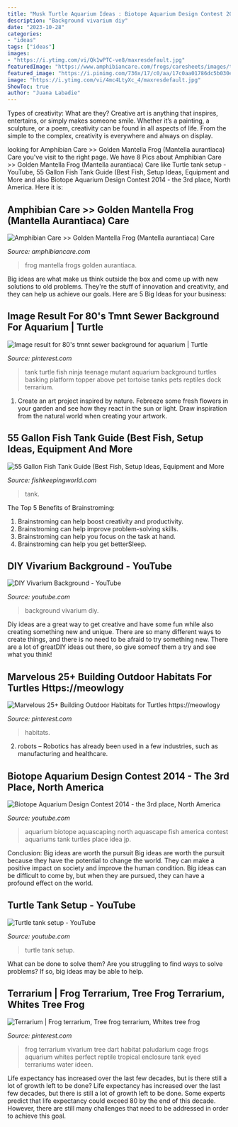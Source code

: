 ```yaml
---
title: "Musk Turtle Aquarium Ideas : Biotope Aquarium Design Contest 2014"
description: "Background vivarium diy"
date: "2023-10-28"
categories:
- "ideas"
tags: ["ideas"]
images:
- "https://i.ytimg.com/vi/Qk1wPTC-ve8/maxresdefault.jpg"
featuredImage: "https://www.amphibiancare.com/frogs/caresheets/images/terrarium03.jpg"
featured_image: "https://i.pinimg.com/736x/17/c0/aa/17c0aa01786dc5b030e3ebe7f05043e8--paludarium-vivarium.jpg"
image: "https://i.ytimg.com/vi/4mc4LtyXc_4/maxresdefault.jpg"
ShowToc: true
author: "Juana Labadie"
---
```



Types of creativity: What are they?
Creative art is anything that inspires, entertains, or simply makes someone smile. Whether it’s a painting, a sculpture, or a poem, creativity can be found in all aspects of life. From the simple to the complex, creativity is everywhere and always on display.

	

		
looking for Amphibian Care &gt;&gt; Golden Mantella Frog (Mantella aurantiaca) Care you've visit to the right page. We have 8 Pics about Amphibian Care &gt;&gt; Golden Mantella Frog (Mantella aurantiaca) Care like Turtle tank setup - YouTube, 55 Gallon Fish Tank Guide (Best Fish, Setup Ideas, Equipment and More and also Biotope Aquarium Design Contest 2014 - the 3rd place, North America. Here it is:
		
    
## Amphibian Care &gt;&gt; Golden Mantella Frog (Mantella Aurantiaca) Care

<img loading=lazy src="https://www.amphibiancare.com/frogs/caresheets/images/terrarium03.jpg" onerror="this.onerror=null;this.src='https://tse4.mm.bing.net/th?id=OIP.VQdkD6rerakNN7GweBkIMwHaFj&amp;pid=15.1';" alt="Amphibian Care &gt;&gt; Golden Mantella Frog (Mantella aurantiaca) Care">

_Source: amphibiancare.com_

>frog mantella frogs golden aurantiaca. 

	

Big ideas are what make us think outside the box and come up with new solutions to old problems. They're the stuff of innovation and creativity, and they can help us achieve our goals. Here are 5 Big Ideas for your business: 

    
## Image Result For 80&#039;s Tmnt Sewer Background For Aquarium | Turtle

<img loading=lazy src="https://i.pinimg.com/originals/5e/5e/33/5e5e331439feb7906b213d640f4567b0.jpg" onerror="this.onerror=null;this.src='https://tse1.mm.bing.net/th?id=OIP.64zB7rn2ySUdqpXWUL4V3AHaFj&amp;pid=15.1';" alt="Image result for 80&#039;s tmnt sewer background for aquarium | Turtle">

_Source: pinterest.com_

>tank turtle fish ninja teenage mutant aquarium background turtles basking platform topper above pet tortoise tanks pets reptiles dock terrarium. 

	

1. Create an art project inspired by nature. Febreeze some fresh flowers in your garden and see how they react in the sun or light. Draw inspiration from the natural world when creating your artwork.

    
## 55 Gallon Fish Tank Guide (Best Fish, Setup Ideas, Equipment And More

<img loading=lazy src="https://www.fishkeepingworld.com/wp-content/uploads/2019/08/55-Gallon-Fish-Tank-Guide-Best-Fish-Setup-Ideas-Equipment-and-More-Banner.jpg" onerror="this.onerror=null;this.src='https://tse1.mm.bing.net/th?id=OIP.YwSTo5KCa1A5Ht7odYUBSQHaE7&amp;pid=15.1';" alt="55 Gallon Fish Tank Guide (Best Fish, Setup Ideas, Equipment and More">

_Source: fishkeepingworld.com_

>tank. 

	

The Top 5 Benefits of Brainstroming:
1. Brainstroming can help boost creativity and productivity.
2. Brainstroming can help improve problem-solving skills.
3. Brainstroming can help you focus on the task at hand.
4. Brainstroming can help you get betterSleep.

    
## DIY Vivarium Background - YouTube

<img loading=lazy src="https://i.ytimg.com/vi/NtEo-IPz7CY/hqdefault.jpg" onerror="this.onerror=null;this.src='https://tse1.mm.bing.net/th?id=OIP.-jj-tKHhBhiCAJj27lWMPgHaFj&amp;pid=15.1';" alt="DIY Vivarium Background - YouTube">

_Source: youtube.com_

>background vivarium diy. 

	

Diy ideas are a great way to get creative and have some fun while also creating something new and unique. There are so many different ways to create things, and there is no need to be afraid to try something new. There are a lot of greatDIY ideas out there, so give someof them a try and see what you think!

    
## Marvelous 25+ Building Outdoor Habitats For Turtles Https://meowlogy

<img loading=lazy src="https://i.pinimg.com/736x/10/cc/a7/10cca722da51f19a4f0a03f5604b1598.jpg" onerror="this.onerror=null;this.src='https://tse2.mm.bing.net/th?id=OIP.bl1Cijctc_TJ5vX2zjsZcAHaJ3&amp;pid=15.1';" alt="Marvelous 25+ Building Outdoor Habitats for Turtles https://meowlogy">

_Source: pinterest.com_

>habitats. 

	

2. robots – Robotics has already been used in a few industries, such as manufacturing and healthcare.

    
## Biotope Aquarium Design Contest 2014 - The 3rd Place, North America

<img loading=lazy src="https://i.ytimg.com/vi/Qk1wPTC-ve8/maxresdefault.jpg" onerror="this.onerror=null;this.src='https://tse3.mm.bing.net/th?id=OIP.7-NmhOA3ToKgS25gTj08UAHaEK&amp;pid=15.1';" alt="Biotope Aquarium Design Contest 2014 - the 3rd place, North America">

_Source: youtube.com_

>aquarium biotope aquascaping north aquascape fish america contest aquariums tank turtles place idea jp. 

	

Conclusion: Big ideas are worth the pursuit
Big ideas are worth the pursuit because they have the potential to change the world. They can make a positive impact on society and improve the human condition. Big ideas can be difficult to come by, but when they are pursued, they can have a profound effect on the world.

    
## Turtle Tank Setup - YouTube

<img loading=lazy src="https://i.ytimg.com/vi/4mc4LtyXc_4/maxresdefault.jpg" onerror="this.onerror=null;this.src='https://tse1.mm.bing.net/th?id=OIP.A1lAd0wrspeQKhilkJgQ2AHaEK&amp;pid=15.1';" alt="Turtle tank setup - YouTube">

_Source: youtube.com_

>turtle tank setup. 

	

What can be done to solve them?
Are you struggling to find ways to solve problems? If so, big ideas may be able to help.

    
## Terrarium | Frog Terrarium, Tree Frog Terrarium, Whites Tree Frog

<img loading=lazy src="https://i.pinimg.com/736x/17/c0/aa/17c0aa01786dc5b030e3ebe7f05043e8--paludarium-vivarium.jpg" onerror="this.onerror=null;this.src='https://tse2.mm.bing.net/th?id=OIP.J147SCf27WDhDi-LkgPUowHaIB&amp;pid=15.1';" alt="Terrarium | Frog terrarium, Tree frog terrarium, Whites tree frog">

_Source: pinterest.com_

>frog terrarium vivarium tree dart habitat paludarium cage frogs aquarium whites perfect reptile tropical enclosure tank eyed terrariums water ideen. 

	

Life expectancy has increased over the last few decades, but is there still a lot of growth left to be done?
Life expectancy has increased over the last few decades, but there is still a lot of growth left to be done. Some experts predict that life expectancy could exceed 80 by the end of this decade. However, there are still many challenges that need to be addressed in order to achieve this goal.

